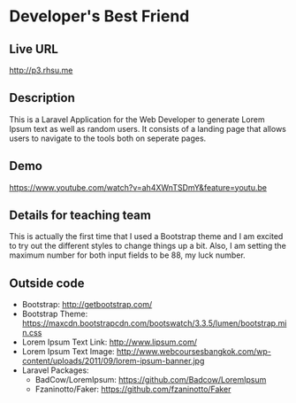 # Developer's Best Friend

## Live URL
<http://p3.rhsu.me>

## Description
This is a Laravel Application for the Web Developer to generate Lorem Ipsum text as well as random users.
It consists of a landing page that allows users to navigate to the tools both on seperate pages.

## Demo
<https://www.youtube.com/watch?v=ah4XWnTSDmY&feature=youtu.be>

## Details for teaching team
This is actually the first time that I used a Bootstrap theme and I am excited to try out the different styles
to change things up a bit. Also, I am setting the maximum number for both input fields to be 88, my luck number.


## Outside code
* Bootstrap: http://getbootstrap.com/
* Bootstrap Theme: https://maxcdn.bootstrapcdn.com/bootswatch/3.3.5/lumen/bootstrap.min.css
* Lorem Ipsum Text Link: http://www.lipsum.com/
* Lorem Ipsum Text Image: http://www.webcoursesbangkok.com/wp-content/uploads/2011/09/lorem-ipsum-banner.jpg
* Laravel Packages:
  * BadCow/LoremIpsum: https://github.com/Badcow/LoremIpsum
  * Fzaninotto/Faker: https://github.com/fzaninotto/Faker
